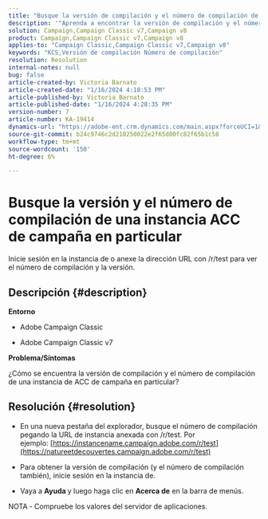 ```yaml
---
title: "Busque la versión de compilación y el número de compilación de una instancia de ACC de campaña en particular"
description: '"Aprenda a encontrar la versión de compilación y el número de compilación de una instancia de ACC de campaña".'
solution: Campaign,Campaign Classic v7,Campaign v8
product: Campaign,Campaign Classic v7,Campaign v8
applies-to: "Campaign Classic,Campaign Classic v7,Campaign v8"
keywords: "KCS,Versión de compilación Número de compilación"
resolution: Resolution
internal-notes: null
bug: false
article-created-by: Victoria Barnato
article-created-date: "1/16/2024 4:18:53 PM"
article-published-by: Victoria Barnato
article-published-date: "1/16/2024 4:28:35 PM"
version-number: 7
article-number: KA-19414
dynamics-url: "https://adobe-ent.crm.dynamics.com/main.aspx?forceUCI=1&pagetype=entityrecord&etn=knowledgearticle&id=02104def-8ab4-ee11-a569-6045bd006704"
source-git-commit: b24c9746c2d210250022e2f65d00fc82f65b1c58
workflow-type: tm+mt
source-wordcount: '150'
ht-degree: 6%

---
```


# Busque la versión y el número de compilación de una instancia ACC de campaña en particular


Inicie sesión en la instancia de o anexe la dirección URL con /r/test para ver el número de compilación y la versión.

## Descripción {#description}


<b>Entorno</b>

- Adobe Campaign Classic

- Adobe Campaign Classic v7

<b>Problema/Síntomas</b>

¿Cómo se encuentra la versión de compilación y el número de compilación de una instancia de ACC de campaña en particular?


## Resolución {#resolution}


- En una nueva pestaña del explorador, busque el número de compilación pegando la URL de instancia anexada con /r/test. Por ejemplo: [https://instancename.campaign.adobe.com/r/test](https://natureetdecouvertes.campaign.adobe.com/r/test)

- Para obtener la versión de compilación (y el número de compilación también), inicie sesión en la instancia de.

- Vaya a <b>Ayuda </b>y luego haga clic en <b>Acerca de</b> en la barra de menús.

NOTA<b> </b>- Compruebe los valores del servidor de aplicaciones.
